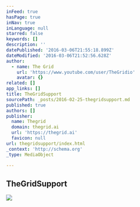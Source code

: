 ```yaml
---
inFeed: true
hasPage: true
inNav: true
inLanguage: null
starred: false
keywords: []
description: ''
datePublished: '2016-03-06T21:55:18.899Z'
dateModified: '2016-03-06T21:52:56.628Z'
author:
  - name: The Grid
    url: 'https://www.youtube.com/user/TheGridio'
    avatar: {}
related: []
app_links: []
title: TheGridSupport
sourcePath: _posts/2016-02-25-thegridsupport.md
published: true
authors: []
publisher:
  name: Thegrid
  domain: thegrid.ai
  url: 'https://thegrid.ai'
  favicon: null
url: thegridsupport/index.html
_context: 'http://schema.org'
_type: MediaObject

---
```

<article style=""><h1>TheGridSupport</h1><img src="https://s3-us-west-2.amazonaws.com/the-grid-img/p/51d0f48a46af6ef30468726a870a9acca3029609.jpg" /></article>